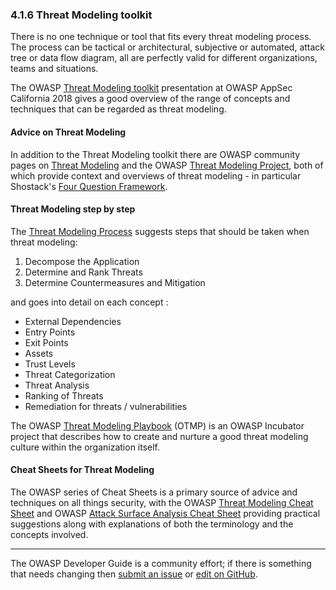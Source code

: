 ### 4.1.6 Threat Modeling toolkit

There is no one technique or tool that fits every threat modeling process.
The process can be tactical or architectural, subjective or automated, attack tree or data flow diagram,
all are perfectly valid for different organizations, teams and situations.

The OWASP [Threat Modeling toolkit][toolkit] presentation at OWASP AppSec California 2018 gives a good
overview of the range of concepts and techniques that can be regarded as threat modeling.

#### Advice on Threat Modeling

In addition to the Threat Modeling toolkit there are OWASP community pages on [Threat Modeling][TM]
and the OWASP [Threat Modeling Project][tmproject],
both of which provide context and overviews of threat modeling - in particular Shostack's [Four Question Framework][4QFW].

#### Threat Modeling step by step

The [Threat Modeling Process][TMP] suggests steps that should be taken when threat modeling:

1. Decompose the Application
2. Determine and Rank Threats
3. Determine Countermeasures and Mitigation

and goes into detail on each concept :

* External Dependencies
* Entry Points
* Exit Points
* Assets
* Trust Levels
* Threat Categorization
* Threat Analysis
* Ranking of Threats
* Remediation for threats / vulnerabilities

The OWASP [Threat Modeling Playbook][tmpb] (OTMP) is an OWASP Incubator project that describes how to
create and nurture a good threat modeling culture within the organization itself.

#### Cheat Sheets for Threat Modeling

The OWASP series of Cheat Sheets is a primary source of advice and techniques on all things security,
with the OWASP [Threat Modeling Cheat Sheet][cstm] and OWASP [Attack Surface Analysis Cheat Sheet][asacs]
providing practical suggestions along with explanations of both the terminology and the concepts involved.

----

The OWASP Developer Guide is a community effort; if there is something that needs changing
then [submit an issue][issue060106] or [edit on GitHub][edit060106].

[4QFW]: https://github.com/adamshostack/4QuestionFrame
[asacs]: https://cheatsheetseries.owasp.org/cheatsheets/Attack_Surface_Analysis_Cheat_Sheet
[cstm]: https://cheatsheetseries.owasp.org/cheatsheets/Threat_Modeling_Cheat_Sheet
[issue060106]: https://github.com/OWASP/DevGuide/issues/new?labels=content&template=request.md&title=Update:%2006-design/01-threat-modeling/06-toolkit
[edit060106]: https://github.com/OWASP/DevGuide/blob/main/draft/06-design/01-threat-modeling/06-toolkit.md
[toolkit]: https://www.youtube.com/watch?v=KGy_KCRUGd4
[tmpb]: https://owasp.org/www-project-threat-modeling-playbook/
[tmproject]: https://owasp.org/www-project-threat-model/
[TM]: https://owasp.org/www-community/Threat_Modeling
[TMP]: https://owasp.org/www-community/Threat_Modeling_Process
